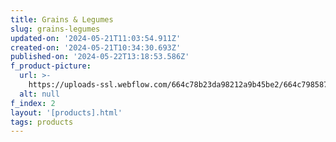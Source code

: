 ```yaml
---
title: Grains & Legumes
slug: grains-legumes
updated-on: '2024-05-21T11:03:54.911Z'
created-on: '2024-05-21T10:34:30.693Z'
published-on: '2024-05-22T13:18:53.586Z'
f_product-picture:
  url: >-
    https://uploads-ssl.webflow.com/664c78b23da98212a9b45be2/664c7985879f665f9ae7f7c0_Mask%20Group%2019%402x.png
  alt: null
f_index: 2
layout: '[products].html'
tags: products
---
```



